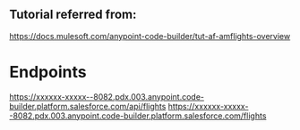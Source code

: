 ## Tutorial referred from: 
https://docs.mulesoft.com/anypoint-code-builder/tut-af-amflights-overview

# Endpoints
https://xxxxxx-xxxxx--8082.pdx.003.anypoint.code-builder.platform.salesforce.com/api/flights
https://xxxxxx-xxxxx--8082.pdx.003.anypoint.code-builder.platform.salesforce.com/flights

